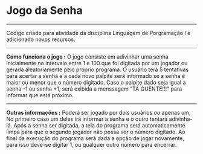 # Jogo da Senha
---
 Código criado para atividade da disciplina Linguagem de Porgramação I e adicionado novos recursos.

---
**Como funciona o jogo :**
O jogo consiste em adivinhar uma senha inicialmente no intervalo entre 1 e 100 que foi digitada por um jogador ou gerada aleatoriamente pelo próprio programa.
O usuário terá 5 tentativas para acertar a senha e a cada novo palpite será informado se a senha é maior ou menor que o número digitado. Caso o palpite dado seja igual a senha -1 ou senha +1, será exibida a menssagem "TÁ QUENTE!!!" para informar que está próximo.

---
**Outras informações :**
Poderá ser jogado por dois usuários ou apenas um, No primeiro caso um deles irá informar a senha e o outro tentará adivinha-lá. Após a senha ser digitada, a tela do programa será automaticamente limpa para que o segundo jogador não possa ver o número digitado.
Ao final da execução do programa será dada a opção de jogar novamente, para isso deve-se digitar 1, ou qualquer outro número para encerrar.